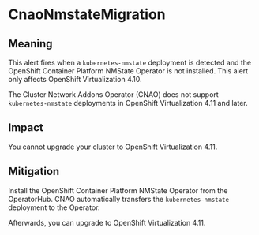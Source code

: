 # CnaoNmstateMigration

## Meaning

This alert fires when a `kubernetes-nmstate` deployment is detected and the
OpenShift Container Platform NMState Operator is not installed. This alert only
affects OpenShift
Virtualization 4.10.

The Cluster Network Addons Operator (CNAO) does not support `kubernetes-nmstate`
deployments in OpenShift Virtualization 4.11 and later.

## Impact

You cannot upgrade your cluster to OpenShift Virtualization 4.11.

## Mitigation

Install the OpenShift Container Platform NMState Operator from the OperatorHub.
CNAO automatically
transfers the `kubernetes-nmstate` deployment to the Operator.

Afterwards, you can upgrade to OpenShift Virtualization 4.11.